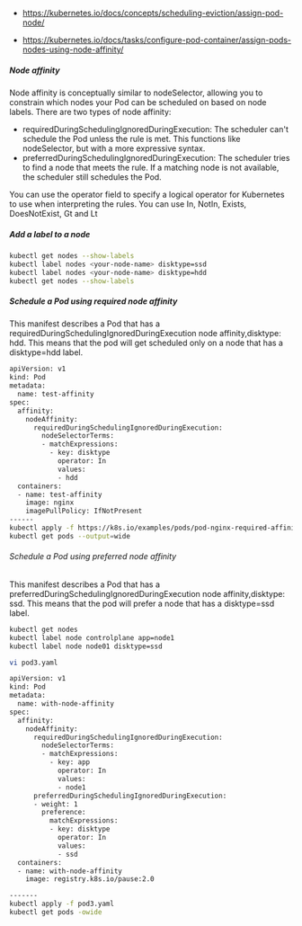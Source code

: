 - https://kubernetes.io/docs/concepts/scheduling-eviction/assign-pod-node/

- https://kubernetes.io/docs/tasks/configure-pod-container/assign-pods-nodes-using-node-affinity/


##### Node affinity
Node affinity is conceptually similar to nodeSelector, allowing you to constrain which nodes your Pod can be scheduled on based on node labels.
There are two types of node affinity:

- requiredDuringSchedulingIgnoredDuringExecution:
The scheduler can't schedule the Pod unless the rule is met. This functions like nodeSelector, but with a more expressive syntax.
- preferredDuringSchedulingIgnoredDuringExecution:
The scheduler tries to find a node that meets the rule. If a matching node is not available, the scheduler still schedules the Pod.

You can use the operator field to specify a logical operator for Kubernetes to use when interpreting the rules.
You can use In, NotIn, Exists, DoesNotExist, Gt and Lt

#####  Add a label to a node

``````sh
kubectl get nodes --show-labels
kubectl label nodes <your-node-name> disktype=ssd
kubectl label nodes <your-node-name> disktype=hdd
kubectl get nodes --show-labels

``````

##### Schedule a Pod using required node affinity
This manifest describes a Pod that has a requiredDuringSchedulingIgnoredDuringExecution node affinity,disktype: hdd. This means that the pod will get scheduled only on a node that has a disktype=hdd label.

``````sh
apiVersion: v1
kind: Pod
metadata:
  name: test-affinity
spec:
  affinity:
    nodeAffinity:
      requiredDuringSchedulingIgnoredDuringExecution:
        nodeSelectorTerms:
        - matchExpressions:
          - key: disktype
            operator: In
            values:
            - hdd
  containers:
  - name: test-affinity
    image: nginx
    imagePullPolicy: IfNotPresent
------
kubectl apply -f https://k8s.io/examples/pods/pod-nginx-required-affinity.yaml
kubectl get pods --output=wide

``````

###### Schedule a Pod using preferred node affinity 
This manifest describes a Pod that has a preferredDuringSchedulingIgnoredDuringExecution node affinity,disktype: ssd. This means that the pod will prefer a node that has a disktype=ssd label.

``````sh
kubectl get nodes
kubectl label node controlplane app=node1
kubectl label node node01 disktype=ssd

vi pod3.yaml

apiVersion: v1
kind: Pod
metadata:
  name: with-node-affinity
spec:
  affinity:
    nodeAffinity:
      requiredDuringSchedulingIgnoredDuringExecution:
        nodeSelectorTerms:
        - matchExpressions:
          - key: app
            operator: In
            values:
            - node1
      preferredDuringSchedulingIgnoredDuringExecution:
      - weight: 1
        preference:
          matchExpressions:
          - key: disktype
            operator: In
            values:
            - ssd
  containers:
  - name: with-node-affinity
    image: registry.k8s.io/pause:2.0

-------
kubectl apply -f pod3.yaml
kubectl get pods -owide
``````
